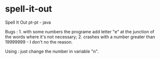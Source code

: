 # spell-it-out
Spell It Out pt-pt - java

Bugs :
	1. with some numbers the programe add letter "e" at the junction of the words where it's not necessary;
	2. crashes with a number greater than 19999999 - I don't no the reason.
	
Using : just change the number in variable "n".

